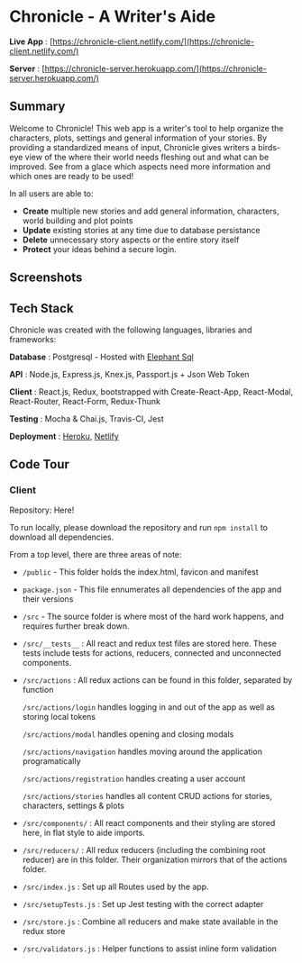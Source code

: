 Chronicle - A Writer's Aide
======
**Live App** : [https://chronicle-client.netlify.com/](https://chronicle-client.netlify.com/)

**Server** : [https://chronicle-server.herokuapp.com/](https://chronicle-server.herokuapp.com/)


Summary
------
Welcome to Chronicle! This web app is a writer's tool to help organize the characters, plots, settings and general information of your stories. By providing a standardized means of input, Chronicle gives writers a birds-eye view of the where their world needs fleshing out and what can be improved. See from a glace which aspects need more information and which ones are ready to be used!

In all users are able to:
* **Create** multiple new stories and add general information, characters, world building and plot points
* **Update** existing stories at any time due to database persistance
* **Delete** unnecessary story aspects or the entire story itself
* **Protect** your ideas behind a secure login.



Screenshots
------

Tech Stack
------
Chronicle was created with the following languages, libraries and frameworks:

**Database** : Postgresql - Hosted with [Elephant Sql](https://www.elephantsql.com/)

**API** : Node.js, Express.js, Knex.js, Passport.js + Json Web Token

**Client** : React.js, Redux, bootstrapped with Create-React-App, React-Modal, React-Router, React-Form, Redux-Thunk

**Testing** : Mocha & Chai.js, Travis-CI, Jest

**Deployment** : [Heroku](https://www.herokud.com/), [Netlify](https://www.netlify.com/)

Code Tour
------
### Client  

Repository: Here!

To run locally, please download the repository and run `npm install` to download all dependencies.

From a top level, there are three areas of note:
* `/public` - This folder holds the index.html, favicon and manifest
* `package.json` - This file ennumerates all dependencies of the app and their versions
* `/src` - The source folder is where most of the hard work happens, and requires further break down.


* `/src/__tests__` : All react and redux test files are stored here. These tests include tests for actions, reducers, connected and unconnected components.
* `/src/actions` : All redux actions can be found in this folder, separated by function

     `/src/actions/login` handles logging in and out of the app as well as storing local tokens
     
     `/src/actions/modal` handles opening and closing modals
     
     `/src/actions/navigation` handles moving around the application programatically
     
     `/src/actions/registration` handles creating a user account
     
     `/src/actions/stories` handles all content CRUD actions for stories, characters, settings & plots

* `/src/components/` : All react components and their styling are stored here, in flat style to aide imports.
* `/src/reducers/` : All redux reducers (including the combining root reducer) are in this folder. Their organization mirrors that of the actions folder.
* `/src/index.js` : Set up all Routes used by the app.
* `/src/setupTests.js` : Set up Jest testing with the correct adapter
* `/src/store.js` : Combine all reducers and make state available in the redux store
* `/src/validators.js` : Helper functions to assist inline form validation
